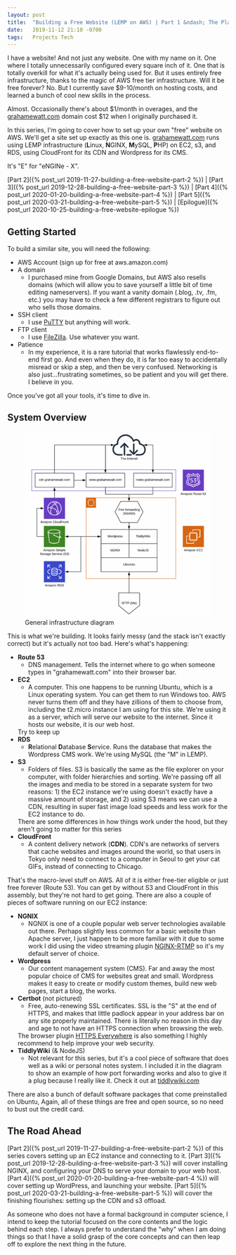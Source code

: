 ```yaml
---
layout: post
title:  "Building a Free Website (LEMP on AWS) | Part 1 &ndash; The Plan"
date:   2019-11-12 21:10 -0700
tags:   Projects Tech
---
```

I have a website! And not just any website. One with my name on it. One where I totally unnecessarily configured every square inch of it. One that is totally overkill for what it's actually being used for. But it uses entirely <span name="almost-free">free</span> infrastructure, thanks to the magic of AWS free tier infrastructure. Will it be free forever? No. But I currently save $9-10/month on hosting costs, and learned a bunch of cool new skills in the process.

<aside name="almost-free">Almost. Occasionally there's about $1/month in overages, and the <a href="/">grahamewatt.com</a> domain cost $12 when I originally purchased it.</aside>

In this series, I'm going to cover how to set up your own "free" website on AWS. We'll get a site set up exactly as this one is. [grahamewatt.com](/) runs using LEMP infrastructure (<strong>L</strong>inux, <span name="e-for-engine"><strong>N</strong>GINX,</span> <strong>M</strong>ySQL, <strong>P</strong>HP) on EC2, s3, and RDS, using CloudFront for its CDN and Wordpress for its CMS.
<aside name="e-for-engine">It's "E" for "eNGINe - X".</aside>

[Part 2]({% post_url 2019-11-27-building-a-free-website-part-2 %})
 | [Part 3]({% post_url 2019-12-28-building-a-free-website-part-3 %})
 | [Part 4]({% post_url 2020-01-20-building-a-free-website-part-4 %})
 | [Part 5]({% post_url 2020-03-21-building-a-free-website-part-5 %})
 | [Epilogue]({% post_url 2020-10-25-building-a-free-website-epilogue %})

## Getting Started

To build a similar site, you will need the following:
<ul>
    <li>AWS Account (sign up for free at aws.amazon.com)</li>
    <li>A domain 
        <ul><li>I purchased mine from Google Domains, but AWS also resells domains (which will allow you to save yourself a little bit of time editing nameservers). If you want a vanity domain (.blog, .tv, .fm, etc.) you may have to check a few different registrars to figure out who sells those domains. </li></ul>
    </li>
    <li>SSH client
        <ul><li>I use <a href="https://www.putty.org/">PuTTY</a> but anything will work.</li></ul>
    </li>
    <li>FTP client
        <ul><li>I use <a href="https://filezilla-project.org/">FileZilla</a>. Use whatever you want.</li></ul>
    </li>
    <li>Patience
        <ul><li>In my experience, it is a rare tutorial that works flawlessly end-to-end first go. And even when they do, it is far too easy to accidentally misread or skip a step, and then be very confused. Networking is also just...frustrating sometimes, so be patient and you will get there. I believe in you.
        </li></ul>
    </li>
</ul>

Once you've got all your tools, it's time to dive in.

## System Overview

<figure>
    <img src="/img/architecture-diagram.png" class="faint-border"/><figcaption>General infrastructure diagram</figcaption>
</figure>

This is what we're building. It looks fairly messy (and the stack isn't exactly correct) but it's actually not too bad. Here's what's happening:

<ul><li><strong>Route 53</strong><ul><li>DNS management. Tells the internet where to go when someone types in "grahamewatt.com" into their browser bar.</li></ul></li><li><strong>EC2</strong><ul><li>A computer. This one happens to be running Ubuntu, which is a Linux operating system. You can get them to run Windows too. AWS never turns them off and they have zillions of them to choose from, including the t2.micro instance I am using for this site. We're using it as a server, which will serve our website to the internet. Since it hosts our website, it is our <span name="keep-up">web host.</span></li></ul></li>
<aside name="keep-up">Try to keep up</aside>

<li><strong>RDS</strong><ul><li><strong>R</strong>elational <strong>D</strong>atabase <strong>S</strong>ervice. Runs the database that makes the Wordpress CMS work. We're using MySQL (the "M" in LEMP).</li></ul></li>
<li><strong>S3</strong><ul>
<li>Folders of files. S3 is <span name="differences">basically the same</span> as the file explorer on your computer, with folder hierarchies and sorting. We're passing off all the images and media to be stored in a separate system for two reasons: 1) the EC2 instance we're using doesn't exactly have a massive amount of storage, and 2) using S3 means we can use a CDN, resulting in super fast image load speeds and less work for the EC2 instance to do.</li></ul></li>

<aside name="differences">There are some differences in how things work under the hood, but they aren't going to matter for this series</aside>

<li><strong>CloudFront</strong><ul><li>A content delivery network (<strong>CDN</strong>). CDN's are networks of servers that cache websites and images around the world, so that users in Tokyo only need to connect to a computer in Seoul to get your cat GIFs, instead of connecting to Chicago.</li></ul></li></ul>

That's the macro-level stuff on AWS. All of it is either free-tier eligible or just free forever (Route 53).  You can get by without S3 and CloudFront in this assembly, but they're not hard to get going.  There are also a couple of pieces of software running on our EC2 instance:

<ul><li><strong>NGNIX</strong><ul><li>NGNIX is one of a couple popular web server technologies available out there. Perhaps slightly less common for a basic website than Apache server, I just happen to be more familiar with it due to some work I did using the video streaming plugin <a href="https://github.com/arut/nginx-rtmp-module">NGINX-RTMP</a> so it's my default server of choice. </li></ul></li><li><strong>Wordpress</strong><ul><li>Our content management system (CMS). Far and away the most popular choice of CMS for websites great and small. Wordpress makes it easy to create or modify custom themes, build new web pages, start a blog, the works. </li></ul></li><li><strong>Certbot</strong> (not pictured)<ul><li>Free, auto-renewing SSL certificates. <span name="https-everywhere">SSL is the "S" at the end of HTTPS,</span> and makes that little padlock appear in your address bar on any site properly maintained. There is literally no reason in this day and age to not have an HTTPS connection when browsing the web.</li></ul></li>

<aside name="https-everywhere">The browser plugin <a href="https://www.eff.org/https-everywhere">HTTPS Everywhere</a> is also something I highly recommend to help improve your web security.</aside>

<li><strong>TiddlyWiki</strong> (&amp; NodeJS)<ul><li>Not relevant for this series, but it's a cool piece of software that does well as a wiki or personal notes system. I included it in the diagram to show an example of how port forwarding works and also to give it a plug because I really like it. Check it out at <a href="https://tiddlywiki.com/">tiddlywiki.com</a></li></ul></li></ul>

There are also a bunch of default software packages that come preinstalled on Ubuntu, Again, all of these things are free and open source, so no need to bust out the credit card.

## The Road Ahead

[Part 2]({% post_url 2019-11-27-building-a-free-website-part-2 %}) of this series covers setting up an EC2 instance and connecting to it. [Part 3]({% post_url 2019-12-28-building-a-free-website-part-3 %}) will cover installing NGINX, and configuring your DNS to serve your domain to your web host. [Part 4]({% post_url 2020-01-20-building-a-free-website-part-4 %}) will cover setting up WordPress, and launching your website. [Part 5]({% post_url 2020-03-21-building-a-free-website-part-5 %}) will cover the finishing flourishes: setting up the CDN and s3 offload.

As someone who does not have a formal background in computer science, I intend to keep the tutorial focused on the core contents and the logic behind each step. I always prefer to understand the "why" when I am doing things so that I have a solid grasp of the core concepts and can then leap off to explore the next thing in the future.

